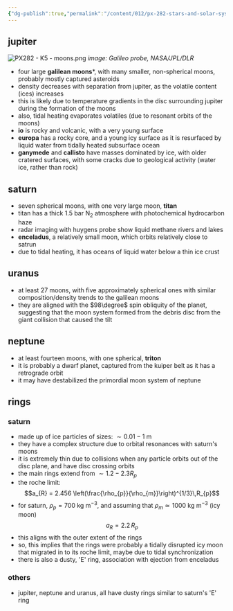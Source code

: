 ```yaml
---
{"dg-publish":true,"permalink":"/content/012/px-282-stars-and-solar-system/term-2-solar-system/k-giant-planets/px-282-k5-moons/","noteIcon":"1","created":"2025-08-27T13:15:23.080+01:00","updated":"2025-02-28T16:52:31.000+00:00"}
---
```


## jupiter

![PX282 - K5 - moons.png](/img/user/pics/PX282%20-%20K5%20-%20moons.png)
*image: Galileo probe, NASA/JPL/DLR*

- four large **galilean moons***, with many smaller, non-spherical moons, probably mostly captured asteroids
- density decreases with separation from jupiter, as the volatile content (ices) increases
- this is likely due to temperature gradients in the disc surrounding jupiter during the formation of the moons
- also, tidal heating evaporates volatiles (due to resonant orbits of the moons)
- **io** is rocky and volcanic, with a very young surface
- **europa** has a rocky core, and a young icy surface as it is resurfaced by liquid water from tidally heated subsurface ocean
- **ganymede** and **callisto** have masses dominated by ice, with older cratered surfaces, with some cracks due to geological activity (water ice, rather than rock)
## saturn
- seven spherical moons, with one very large moon, **titan**
- titan has a thick $1.5$ bar N$_2$ atmosphere with photochemical hydrocarbon haze
- radar imaging with huygens probe show liquid methane rivers and lakes
- **enceladus**, a relatively small moon, which orbits relatively close to satrun
- due to tidal heating, it has oceans of liquid water below a thin ice crust
## uranus
- at least 27 moons, with five approximately spherical ones with similar composition/density trends to the galilean moons
- they are aligned with the $98\degree$ spin obliquity of the planet, suggesting that the moon system formed from the debris disc from the giant collision that caused the tilt
## neptune
- at least fourteen moons, with one spherical, **triton**
- it is probably a dwarf planet, captured from the kuiper belt as it has a retrograde orbit
- it may have destabilized the primordial moon system of neptune

## rings
### saturn
- made up of ice particles of sizes: $\sim 0.01-1$ m
- they have a complex structure due to orbital resonances with saturn's moons
- it is extremely thin due to collisions when any particle orbits out of the disc plane, and have disc crossing orbits
- the main rings extend from $\sim 1.2 - 2.3 R_p$ 
- the roche limit:
$$a_{R} = 2.456 \left(\frac{\rho_{p}}{\rho_{m}}\right)^{1/3}\,R_{p}$$
- for saturn, ${} \rho_{p} = 700 {}$ kg m$^{-3}$, and assuming that $\rho_{m} \simeq 1000$ kg m$^{-3}$ (icy moon)
$$a_{R} = 2.2\,R_{p}$$
- this aligns with the outer extent of the rings
- so, this implies that the rings were probably a tidally disrupted icy moon that migrated in to its roche limit, maybe due to tidal synchronization
- there is also a dusty, 'E' ring, association with ejection from enceladus

### others
- jupiter, neptune and uranus, all have dusty rings similar to saturn's 'E' ring
